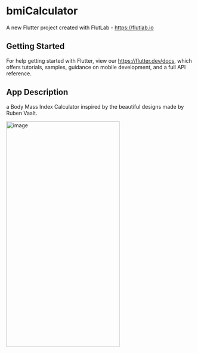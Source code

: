 # bmiCalculator

A new Flutter project created with FlutLab - https://flutlab.io

## Getting Started

For help getting started with Flutter, view our
https://flutter.dev/docs, which offers tutorials,
samples, guidance on mobile development, and a full API reference.

## App Description

 a Body Mass Index Calculator inspired by the beautiful designs made by Ruben Vaalt. 

 <img width="304" height="604" alt="image" src="https://github.com/user-attachments/assets/81799e7c-cf54-42e7-bf7e-55f3eb9b4777" />
